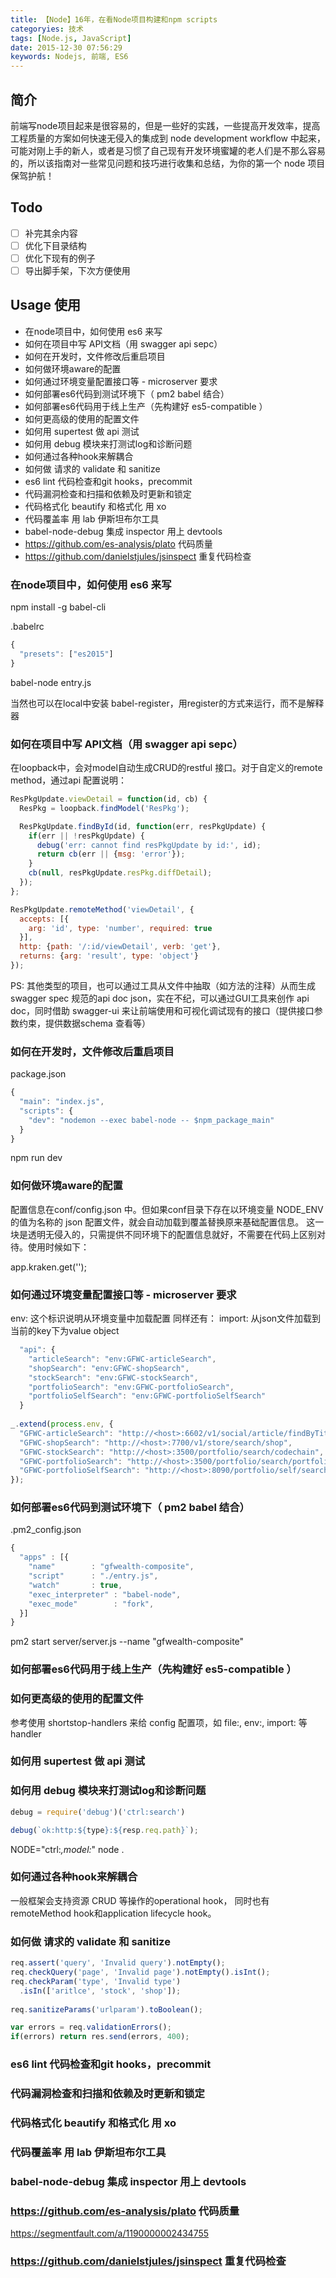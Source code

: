 ```yaml
---
title: 【Node】16年，在看Node项目构建和npm scripts
categoryies: 技术
tags: [Node.js, JavaScript]
date: 2015-12-30 07:56:29
keywords: Nodejs, 前端, ES6
---
```



## 简介
前端写node项目起来是很容易的，但是一些好的实践，一些提高开发效率，提高工程质量的方案如何快速无侵入的集成到 node development workflow 中起来，可能对刚上手的新人，或者是习惯了自己现有开发环境蜜罐的老人们是不那么容易的，所以该指南对一些常见问题和技巧进行收集和总结，为你的第一个 node 项目保驾护航！

## Todo

- [ ] 补完其余内容
- [ ] 优化下目录结构
- [ ] 优化下现有的例子
- [ ] 导出脚手架，下次方便使用

## Usage 使用
<!-- MarkdownTOC -->

- 在node项目中，如何使用 es6 来写
- 如何在项目中写 API文档（用 swagger api sepc）
- 如何在开发时，文件修改后重启项目
- 如何做环境aware的配置
- 如何通过环境变量配置接口等 - microserver 要求
- 如何部署es6代码到测试环境下（ pm2 babel 结合）
- 如何部署es6代码用于线上生产（先构建好 es5-compatible ）
- 如何更高级的使用的配置文件
- 如何用 supertest 做 api 测试
- 如何用 debug 模块来打测试log和诊断问题
- 如何通过各种hook来解耦合
- 如何做 请求的 validate 和 sanitize
- es6 lint 代码检查和git hooks，precommit
- 代码漏洞检查和扫描和依赖及时更新和锁定
- 代码格式化 beautify 和格式化 用 xo
- 代码覆盖率 用 lab 伊斯坦布尔工具
- babel-node-debug 集成 inspector 用上 devtools
- https://github.com/es-analysis/plato 代码质量
- https://github.com/danielstjules/jsinspect 重复代码检查

<!-- /MarkdownTOC -->

### 在node项目中，如何使用 es6 来写

npm install -g babel-cli

.babelrc
```js
{
  "presets": ["es2015"]
}
```

babel-node entry.js

当然也可以在local中安装 babel-register，用register的方式来运行，而不是解释器


### 如何在项目中写 API文档（用 swagger api sepc）

在loopback中，会对model自动生成CRUD的restful 接口。对于自定义的remote method，通过api 配置说明：

```js
ResPkgUpdate.viewDetail = function(id, cb) {
  ResPkg = loopback.findModel('ResPkg');

  ResPkgUpdate.findById(id, function(err, resPkgUpdate) {
    if(err || !resPkgUpdate) {
      debug('err: cannot find resPkgUpdate by id:', id);
      return cb(err || {msg: 'error'});
    }
    cb(null, resPkgUpdate.resPkg.diffDetail);
  });
};

ResPkgUpdate.remoteMethod('viewDetail', {
  accepts: [{
    arg: 'id', type: 'number', required: true
  }],
  http: {path: '/:id/viewDetail', verb: 'get'},
  returns: {arg: 'result', type: 'object'}
});
```

PS: 其他类型的项目，也可以通过工具从文件中抽取（如方法的注释）从而生成swagger spec 规范的api doc json，实在不纪，可以通过GUI工具来创作 api doc，同时借助 swagger-ui 来让前端使用和可视化调试现有的接口（提供接口参数约束，提供数据schema 查看等）


### 如何在开发时，文件修改后重启项目

package.json
```js
{
  "main": "index.js",
  "scripts": {
    "dev": "nodemon --exec babel-node -- $npm_package_main"
  }
}
```

npm run dev


### 如何做环境aware的配置
配置信息在conf/config.json 中。但如果conf目录下存在以环境变量 NODE_ENV 的值为名称的 json 配置文件，就会自动加载到覆盖替换原来基础配置信息。
这一块是透明无侵入的，只需提供不同环境下的配置信息就好，不需要在代码上区别对待。使用时候如下：

app.kraken.get('<key>');

### 如何通过环境变量配置接口等 - microserver 要求

env: 这个标识说明从环境变量中加载配置
同样还有： import: 从json文件加载到当前的key下为value object

```js
  "api": {
    "articleSearch": "env:GFWC-articleSearch",
    "shopSearch": "env:GFWC-shopSearch",
    "stockSearch": "env:GFWC-stockSearch",
    "portfolioSearch": "env:GFWC-portfolioSearch",
    "portfolioSelfSearch": "env:GFWC-portfolioSelfSearch"
  }
  
_.extend(process.env, {
  "GFWC-articleSearch": "http://<host>:6602/v1/social/article/findByTitle",
  "GFWC-shopSearch": "http://<host>:7700/v1/store/search/shop",
  "GFWC-stockSearch": "http://<host>:3500/portfolio/search/codechain",
  "GFWC-portfolioSearch": "http://<host>:3500/portfolio/search/portfolio/name",
  "GFWC-portfolioSelfSearch": "http://<host>:8090/portfolio/self/search"
});
```

### 如何部署es6代码到测试环境下（ pm2 babel 结合）

.pm2_config.json
```js
{
  "apps" : [{
    "name"        : "gfwealth-composite",
    "script"      : "./entry.js",
    "watch"       : true,
    "exec_interpreter" : "babel-node",
    "exec_mode"        : "fork",
  }]
}
```
pm2 start server/server.js --name "gfwealth-composite"


### 如何部署es6代码用于线上生产（先构建好 es5-compatible ）


### 如何更高级的使用的配置文件

参考使用 shortstop-handlers 来给 config 配置项，如 file:, env:, import: 等handler


### 如何用 supertest 做 api 测试

### 如何用 debug 模块来打测试log和诊断问题

```js
debug = require('debug')('ctrl:search')

debug(`ok:http:${type}:${resp.req.path}`);

```
NODE="ctrl:*,model:*" node .

### 如何通过各种hook来解耦合

一般框架会支持资源 CRUD 等操作的operational hook，
同时也有 remoteMethod hook和application lifecycle hook。

### 如何做 请求的 validate 和 sanitize

```js
req.assert('query', 'Invalid query').notEmpty();
req.checkQuery('page', 'Invalid page').notEmpty().isInt();
req.checkParam('type', 'Invalid type')
  .isIn(['aritlce', 'stock', 'shop']);
  
req.sanitizeParams('urlparam').toBoolean();

var errors = req.validationErrors();
if(errors) return res.send(errors, 400);
```

### es6 lint 代码检查和git hooks，precommit

### 代码漏洞检查和扫描和依赖及时更新和锁定

### 代码格式化 beautify 和格式化 用 xo

### 代码覆盖率 用 lab 伊斯坦布尔工具

### babel-node-debug 集成 inspector 用上 devtools


### https://github.com/es-analysis/plato 代码质量
https://segmentfault.com/a/1190000002434755

### https://github.com/danielstjules/jsinspect 重复代码检查

